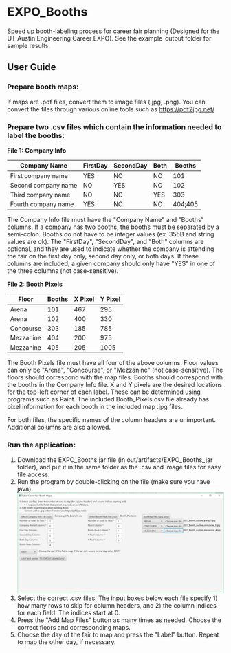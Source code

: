 # EXPO_Booths

Speed up booth-labeling process for career fair planning (Designed for the UT Austin Engineering Career EXPO).
See the example_output folder for sample results.

## User Guide

### Prepare booth maps:
If maps are .pdf files, convert them to image files (.jpg, .png).
You can convert the files through various online tools such as https://pdf2jpg.net/

### Prepare two .csv files which contain the information needed to label the booths:

**File 1: Company Info**

Company Name | FirstDay | SecondDay | Both | Booths
-------------|----------|-----------|------|-------
First company name | YES | NO | NO | 101
Second company name | NO | YES | NO | 102
Third company name | NO | NO | YES | 303
Fourth company name | YES | NO | NO | 404;405

The Company Info file must have the "Company Name" and "Booths" columns. If a company has two booths, the booths
must be separated by a semi-colon. Booths do not have to be integer values (ex. 355B and string values are ok).
The "FirstDay", "SecondDay", and "Both" columns are optional, and they are used to indicate whether the company
is attending the fair on the first day only, second day only, or both days. If these columns are included, a given
company should only have "YES" in one of the three columns (not case-sensitive).

**File 2: Booth Pixels**

Floor | Booths | X Pixel | Y Pixel
------|--------|---------|--------
Arena | 101 | 467 | 295
Arena | 102 | 400 | 330
Concourse | 303 | 185 | 785
Mezzanine | 404 | 200 | 975
Mezzanine | 405 | 205 | 1005

The Booth Pixels file must have all four of the above columns. Floor values can only be "Arena", "Concourse", or
"Mezzanine" (not case-sensitive). The floors should correspond with the map files. Booths should correspond with the
booths in the Company Info file. X and Y pixels are the desired locations for the top-left corner of each label. These
can be determined using programs such as Paint.
The included Booth_Pixels.csv file already has pixel information for each booth in the included map .jpg files.

For both files, the specific names of the column headers are unimportant. Additional columns are also allowed.

### Run the application:

1. Download the EXPO_Booths.jar file (in out/artifacts/EXPO_Booths_jar folder), and put it in the same folder as the
.csv and image files for easy file access.
1. Run the program by double-clicking on the file (make sure you have java).
![Application Example Image](/example_output/app_example_screenshot.png)
1. Select the correct .csv files. The input boxes below each file specify 1) how many rows to skip for column headers,
and 2) the column indices for each field. The indices start at 0.
1. Press the "Add Map Files" button as many times as needed. Choose the correct floors and corresponding maps.
1. Choose the day of the fair to map and press the "Label" button. Repeat to map the other day, if necessary.
